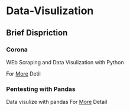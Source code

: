 # Data-Visulization

## Brief Dispriction

### Corona
WEb Scraping and Data Visulization with Python</p>
For [More](https://github.com/vipulvyas/Data-Visulization/blob/master/corona/Readme.md) Detil 


### Pentesting with Pandas
Data visulize with pandas
For [More](https://github.com/vipulvyas/Data-Visulization/blob/master/pentestingwithpandas/Readme.md) Detail</p>


